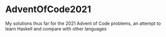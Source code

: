 # AdventOfCode2021
My solutions thus far for the 2021 Advent of Code problems, an attempt to learn Haskell and compare with other languages
